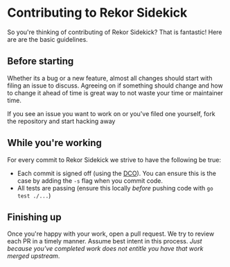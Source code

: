 # Contributing to Rekor Sidekick

So you're thinking of contributing of Rekor Sidekick? That is fantastic! Here
are are the basic guidelines.

## Before starting

Whether its a bug or a new feature, almost all changes should start with filing
an issue to discuss. Agreeing on if something should change and how to change
it ahead of time is great way to not waste your time or maintainer time.

If you see an issue you want to work on or you've filed one yourself, fork the
repository and start hacking away

## While you're working

For every commit to Rekor Sidekick we strive to have the following be true:

- Each commit is signed off (using the
  [DCO](https://en.wikipedia.org/wiki/Developer_Certificate_of_Origin)). You
can ensure this is the case by adding the `-s` flag when you commit code.
- All tests are passing (ensure this locally _before_ pushing code with `go test ./...`)

## Finishing up

Once you're happy with your work, open a pull request. We try to review each PR
in a timely manner. Assume best intent in this process. _Just because you've
completed work does not entitle you have that work merged upstream_.
